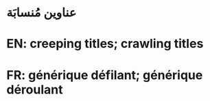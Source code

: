 # عناوين مُنسابَة

# EN: creeping titles; crawling titles

# FR: générique défilant; générique déroulant

